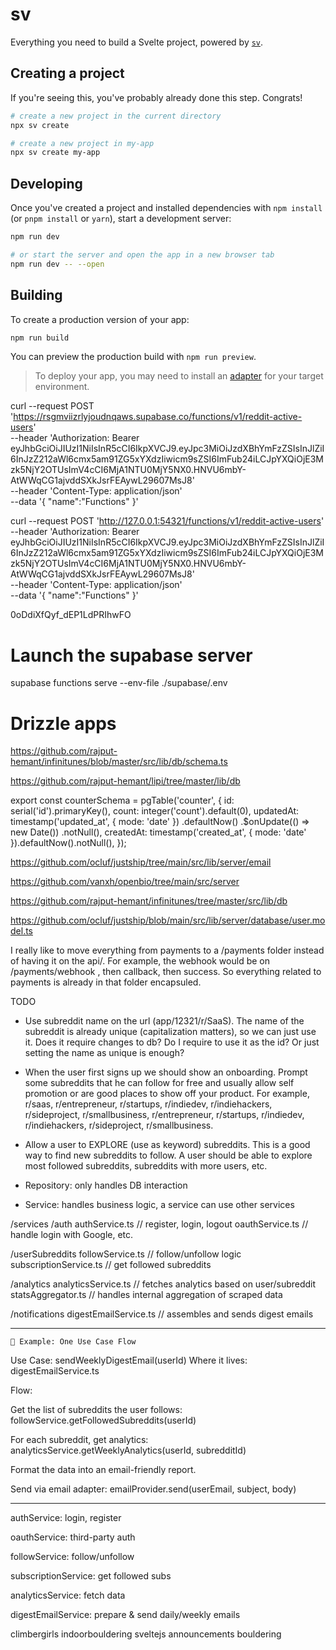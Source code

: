 # sv

Everything you need to build a Svelte project, powered by [`sv`](https://github.com/sveltejs/cli).

## Creating a project

If you're seeing this, you've probably already done this step. Congrats!

```bash
# create a new project in the current directory
npx sv create

# create a new project in my-app
npx sv create my-app
```

## Developing

Once you've created a project and installed dependencies with `npm install` (or `pnpm install` or `yarn`), start a development server:

```bash
npm run dev

# or start the server and open the app in a new browser tab
npm run dev -- --open
```

## Building

To create a production version of your app:

```bash
npm run build
```

You can preview the production build with `npm run preview`.

> To deploy your app, you may need to install an [adapter](https://svelte.dev/docs/kit/adapters) for your target environment.

curl --request POST 'https://rsgmviizrlyjoudnqaws.supabase.co/functions/v1/reddit-active-users' \
 --header 'Authorization: Bearer eyJhbGciOiJIUzI1NiIsInR5cCI6IkpXVCJ9.eyJpc3MiOiJzdXBhYmFzZSIsInJlZiI6InJzZ212aWl6cmx5am91ZG5xYXdzIiwicm9sZSI6ImFub24iLCJpYXQiOjE3Mzk5NjY2OTUsImV4cCI6MjA1NTU0MjY5NX0.HNVU6mbY-AtWWqCG1ajvddSXkJsrFEAywL29607MsJ8' \
 --header 'Content-Type: application/json' \
 --data '{ "name":"Functions" }'

curl --request POST 'http://127.0.0.1:54321/functions/v1/reddit-active-users' \
 --header 'Authorization: Bearer eyJhbGciOiJIUzI1NiIsInR5cCI6IkpXVCJ9.eyJpc3MiOiJzdXBhYmFzZSIsInJlZiI6InJzZ212aWl6cmx5am91ZG5xYXdzIiwicm9sZSI6ImFub24iLCJpYXQiOjE3Mzk5NjY2OTUsImV4cCI6MjA1NTU0MjY5NX0.HNVU6mbY-AtWWqCG1ajvddSXkJsrFEAywL29607MsJ8' \
 --header 'Content-Type: application/json' \
 --data '{ "name":"Functions" }'

0oDdiXfQyf_dEP1LdPRIhwFO

# Launch the supabase server

supabase functions serve --env-file ./supabase/.env

# Drizzle apps

https://github.com/rajput-hemant/infinitunes/blob/master/src/lib/db/schema.ts

https://github.com/rajput-hemant/lipi/tree/master/lib/db

export const counterSchema = pgTable('counter', {
id: serial('id').primaryKey(),
count: integer('count').default(0),
updatedAt: timestamp('updated_at', { mode: 'date' })
.defaultNow()
.$onUpdate(() => new Date())
.notNull(),
createdAt: timestamp('created_at', { mode: 'date' }).defaultNow().notNull(),
});

https://github.com/ocluf/justship/tree/main/src/lib/server/email

https://github.com/vanxh/openbio/tree/main/src/server

https://github.com/rajput-hemant/infinitunes/tree/master/src/lib/db

https://github.com/ocluf/justship/blob/main/src/lib/server/database/user.model.ts

I really like to move everything from payments to a /payments folder instead of having it on the api/.
For example, the webhook would be on /payments/webhook , then callback, then success. So everything related to payments is already in that folder encapsuled.

TODO

- Use subreddit name on the url (app/12321/r/SaaS). The name of the subreddit is already unique (capitalization matters), so we can just use it. Does it require changes to db? Do I require to use it as the id? Or just setting the name as unique is enough?

- When the user first signs up we should show an onboarding. Prompt some subreddits that he can follow for free and usually allow self promotion or are good places to show off your product. For example, r/saas, r/entrepreneur, r/startups, r/indiedev, r/indiehackers, r/sideproject, r/smallbusiness, r/entrepreneur, r/startups, r/indiedev, r/indiehackers, r/sideproject, r/smallbusiness.

- Allow a user to EXPLORE (use as keyword) subreddits. This is a good way to find new subreddits to follow. A user should be able to explore most followed subreddits, subreddits with more users, etc.

- Repository: only handles DB interaction
- Service: handles business logic, a service can use other services

/services
/auth
authService.ts // register, login, logout
oauthService.ts // handle login with Google, etc.

/userSubreddits
followService.ts // follow/unfollow logic
subscriptionService.ts // get followed subreddits

/analytics
analyticsService.ts // fetches analytics based on user/subreddit
statsAggregator.ts // handles internal aggregation of scraped data

/notifications
digestEmailService.ts // assembles and sends digest emails

---

    🔁 Example: One Use Case Flow

Use Case: sendWeeklyDigestEmail(userId)
Where it lives: digestEmailService.ts

Flow:

Get the list of subreddits the user follows:
followService.getFollowedSubreddits(userId)

For each subreddit, get analytics:
analyticsService.getWeeklyAnalytics(userId, subredditId)

Format the data into an email-friendly report.

Send via email adapter:
emailProvider.send(userEmail, subject, body)

---

authService: login, register

oauthService: third-party auth

followService: follow/unfollow

subscriptionService: get followed subs

analyticsService: fetch data

digestEmailService: prepare & send daily/weekly emails

climbergirls
indoorbouldering
sveltejs
announcements
bouldering
